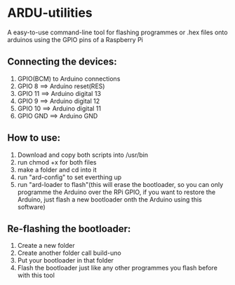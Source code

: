 # ARDU-utilities
A easy-to-use command-line tool for flashing programmes or .hex files onto arduinos using the GPIO pins of a Raspberry Pi

## Connecting the devices:
1. GPIO(BCM) to Arduino connections
2. GPIO 8  ==>  Arduino reset(RES)
4. GPIO 11  ==>  Arduino digital 13
5. GPIO 9  ==>  Arduino digital 12
6. GPIO 10  ==>  Arduino digital 11
8. GPIO GND  ==>  Arduino GND


## How to use:
1. Download and copy both scripts into /usr/bin
2. run chmod +x for both files
3. make a folder and cd into it
4. run "ard-config" to set everthing up
5. run "ard-loader to flash"(this will erase the bootloader, so you can only programme the Arduino over the RPi GPIO, if you want to restore the Arduino, just flash a new bootloader onth the Arduino using this software)

## Re-flashing the bootloader:
1. Create a new folder
2. Create another folder call build-uno
3. Put your bootloader in that folder
4. Flash the bootloader just like any other programmes you flash before with this tool
